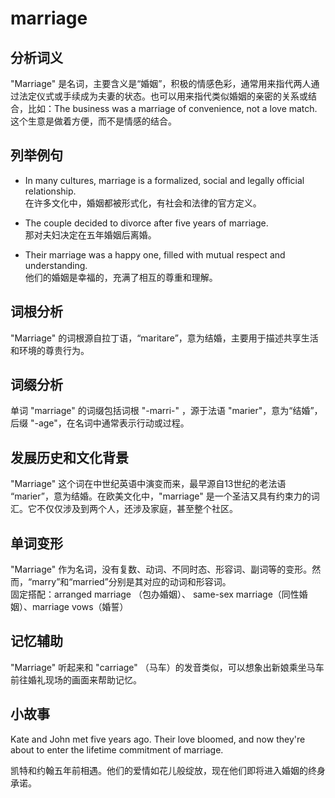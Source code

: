# marriage

## 分析词义

  

"Marriage" 是名词，主要含义是“婚姻”，积极的情感色彩，通常用来指代两人通过法定仪式或手续成为夫妻的状态。也可以用来指代类似婚姻的亲密的关系或结合，比如：The business was a marriage of convenience, not a love match. 这个生意是做着方便，而不是情感的结合。

  

## 列举例句

  

*   In many cultures, marriage is a formalized, social and legally official relationship.  
    在许多文化中，婚姻都被形式化，有社会和法律的官方定义。
    
      
    
*   The couple decided to divorce after five years of marriage.  
    那对夫妇决定在五年婚姻后离婚。
    
      
    
*   Their marriage was a happy one, filled with mutual respect and understanding.  
    他们的婚姻是幸福的，充满了相互的尊重和理解。
    
      
    

  

## 词根分析

  

"Marriage" 的词根源自拉丁语，“maritare”，意为结婚，主要用于描述共享生活和环境的尊贵行为。

  

## 词缀分析

  

单词 "marriage" 的词缀包括词根 "-marri-" ，源于法语 "marier"，意为“结婚”，后缀 "-age"，在名词中通常表示行动或过程。

  

## 发展历史和文化背景

  

"Marriage" 这个词在中世纪英语中演变而来，最早源自13世纪的老法语 “marier”，意为结婚。在欧美文化中，"marriage" 是一个圣洁又具有约束力的词汇。它不仅仅涉及到两个人，还涉及家庭，甚至整个社区。

  

## 单词变形

  

"Marriage" 作为名词，没有复数、动词、不同时态、形容词、副词等的变形。然而，“marry”和“married”分别是其对应的动词和形容词。  
固定搭配：arranged marriage （包办婚姻）、 same-sex marriage（同性婚姻）、marriage vows（婚誓）

  

## 记忆辅助

  

"Marriage" 听起来和 "carriage" （马车）的发音类似，可以想象出新娘乘坐马车前往婚礼现场的画面来帮助记忆。

  

## 小故事

  

Kate and John met five years ago. Their love bloomed, and now they're about to enter the lifetime commitment of marriage.

  

凯特和约翰五年前相遇。他们的爱情如花儿般绽放，现在他们即将进入婚姻的终身承诺。

